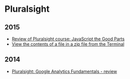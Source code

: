 Pluralsight
===========

2015
----
* [Review of Pluralsight course: JavaScript the Good Parts](blog/2015/08/javascript-good-parts.md)
* [View the contents of a file in a zip file from the Terminal](blog/2015/07/bash-view-file-in-zip.md)

2014
----
* [Pluralsight: Google Analytics Fundamentals - review](blog/2014/05/pluralsight-google-analytics-fundamentals.md)

